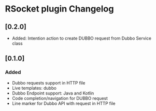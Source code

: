 <!-- Keep a Changelog guide -> https://keepachangelog.com -->

# RSocket plugin Changelog

## [0.2.0]

- Added: Intention action to create DUBBO request from Dubbo Service class

## [0.1.0]

### Added

- Dubbo requests support in HTTP file
- Live templates: dubbo
- Dubbo Endpoint support: Java and Kotlin
- Code completion/navigation for DUBBO request
- Line marker for Dubbo API with request in HTTP file
